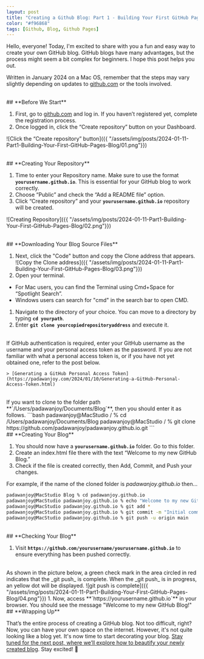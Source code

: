 ```yaml
---
layout: post
title: "Creating a Github Blog: Part 1 - Building Your First GitHub Pages Blog"
color: "#f96868"
tags: [Github, Blog, Github Pages]
---
```


Hello, everyone! Today, I'm excited to share with you a fun and easy way to create your own GitHub blog. GitHub blogs have many advantages, but the process might seem a bit complex for beginners. I hope this post helps you out. 

Written in January 2024 on a Mac OS, remember that the steps may vary slightly depending on updates to [github.com](http://github.com/) or the tools involved.

<br>
## **Before We Start**

1. First, go to [github.com](http://github.com/) and log in. If you haven’t registered yet, complete the registration process.
1. Once logged in, click the “Create repository” button on your Dashboard.

![Click the “Create repository” button]({{ "/assets/img/posts/2024-01-11-Part1-Building-Your-First-GitHub-Pages-Blog/01.png"}})

<br>
## **Creating Your Repository**

1. Time to enter your Repository name. Make sure to use the format **`yourusername.github.io`**. This is essential for your GitHub blog to work correctly.
1. Choose “Public” and check the “Add a README file” option.
1. Click “Create repository” and your **`yourusername.github.io`** repository will be created.

![Creating Repository]({{ "/assets/img/posts/2024-01-11-Part1-Building-Your-First-GitHub-Pages-Blog/02.png"}})

<br>
## **Downloading Your Blog Source Files**

1. Next, click the "Code" button and copy the Clone address that appears.
![Copy the Clone address]({{ "/assets/img/posts/2024-01-11-Part1-Building-Your-First-GitHub-Pages-Blog/03.png"}})
1. Open your terminal.
- For Mac users, you can find the Terminal using Cmd+Space for “Spotlight Search”.
- Windows users can search for "cmd" in the search bar to open CMD.
1. Navigate to the directory of your choice. You can move to a directory by typing **`cd yourpath`**.
1. Enter **`git clone yourcopiedrepositoryaddress`** and execute it.
<br>
    If GitHub authentication is required, enter your GitHub username as the username and your personal access token as the password. If you are not familiar with what a personal access token is, or if you have not yet obtained one, refer to the post below.
    
    > [Generating a GitHub Personal Access Token](https://padawanjoy.com/2024/01/10/Generating-a-GitHub-Personal-Access-Token.html)

<br>
If you want to clone to the folder path **`/Users/padawanjoy/Documents/Blog`**, then you should enter it as follows.
```bash
padawanjoy@MacStudio / % cd /Users/padawanjoy/Documents/Blog
padawanjoy@MacStudio / % git clone https://github.com/padawanjoy/padawanjoy.github.io.git
```
<br>
## **Creating Your Blog**

1. You should now have a **`yourusername.github.io`** folder. Go to this folder.
1. Create an index.html file there with the text “Welcome to my new GitHub Blog.”
1. Check if the file is created correctly, then Add, Commit, and Push your changes.

For example, if the name of the cloned folder is _padawanjoy.github.io_ then...
```bash
padawanjoy@MacStudio Blog % cd padawanjoy.github.io
padawanjoy@MacStudio padawanjoy.github.io % echo "Welcome to my new GitHub Blog" > index.html
padawanjoy@MacStudio padawanjoy.github.io % git add *
padawanjoy@MacStudio padawanjoy.github.io % git commit -m "Initial commit"
padawanjoy@MacStudio padawanjoy.github.io % git push -u origin main
```
<br>
## **Checking Your Blog**

1. Visit **`https://github.com/yourusername/yourusername.github.io`** to ensure everything has been pushed correctly.
<br>
    As shown in the picture below, a green check mark in the area circled in red indicates that the _git push_ is complete. When the _git push_ is in progress, an yellow dot will be displayed.
    ![git push is complete]({{ "/assets/img/posts/2024-01-11-Part1-Building-Your-First-GitHub-Pages-Blog/04.png"}})
1. Now, access **`https://yourusername.github.io`** in your browser. You should see the message "Welcome to my new GitHub Blog!"

<br>
## **Wrapping Up**

That’s the entire process of creating a GitHub blog. Not too difficult, right? Now, you can have your own space on the internet. However, it's not quite looking like a blog yet. It's now time to start decorating your blog. [Stay tuned for the next post, where we’ll explore how to beautify your newly created blog](https://padawanjoy.com/2024/01/17/Part2-Applying-a-Jekyll-Theme.html). Stay excited! 🌟